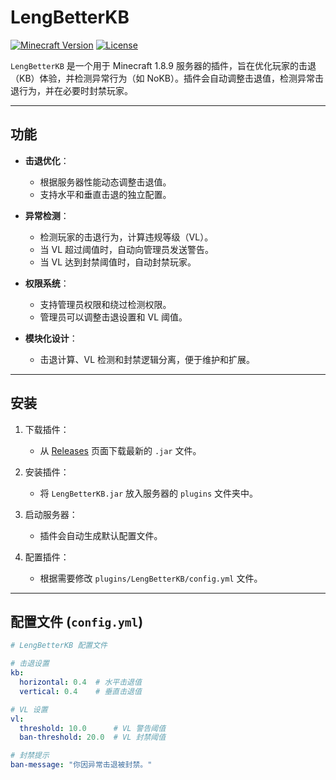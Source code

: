 # LengBetterKB

[![Minecraft Version](https://img.shields.io/badge/Minecraft-1.8.9-brightgreen)](https://www.minecraft.net)
[![License](https://img.shields.io/badge/License-MPL2.0-blue)](LICENSE)

`LengBetterKB` 是一个用于 Minecraft 1.8.9 服务器的插件，旨在优化玩家的击退（KB）体验，并检测异常行为（如 NoKB）。插件会自动调整击退值，检测异常击退行为，并在必要时封禁玩家。

---

## 功能

- **击退优化**：
  - 根据服务器性能动态调整击退值。
  - 支持水平和垂直击退的独立配置。

- **异常检测**：
  - 检测玩家的击退行为，计算违规等级（VL）。
  - 当 VL 超过阈值时，自动向管理员发送警告。
  - 当 VL 达到封禁阈值时，自动封禁玩家。

- **权限系统**：
  - 支持管理员权限和绕过检测权限。
  - 管理员可以调整击退设置和 VL 阈值。

- **模块化设计**：
  - 击退计算、VL 检测和封禁逻辑分离，便于维护和扩展。

---

## 安装

1. 下载插件：
   - 从 [Releases](https://github.com/LengMC/LengBetterKB/releases) 页面下载最新的 `.jar` 文件。

2. 安装插件：
   - 将 `LengBetterKB.jar` 放入服务器的 `plugins` 文件夹中。

3. 启动服务器：
   - 插件会自动生成默认配置文件。

4. 配置插件：
   - 根据需要修改 `plugins/LengBetterKB/config.yml` 文件。

---

## 配置文件 (`config.yml`)

```yaml
# LengBetterKB 配置文件

# 击退设置
kb:
  horizontal: 0.4  # 水平击退值
  vertical: 0.4    # 垂直击退值

# VL 设置
vl:
  threshold: 10.0      # VL 警告阈值
  ban-threshold: 20.0  # VL 封禁阈值

# 封禁提示
ban-message: "你因异常击退被封禁。"

